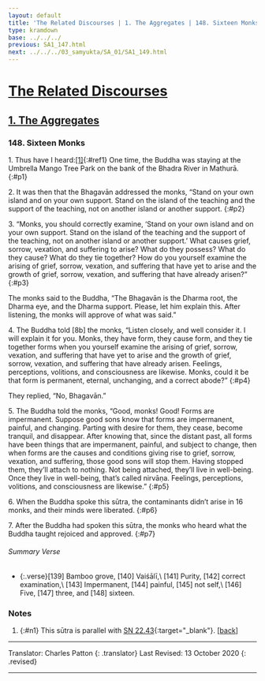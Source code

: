 ```yaml
---
layout: default
title: 'The Related Discourses | 1. The Aggregates | 148. Sixteen Monks'
type: kramdown
base: ../../../
previous: SA1_147.html
next: ../../../03_samyukta/SA_01/SA1_149.html
---
```


# [The Related Discourses](../../../03_samyukta/)
## [1. The Aggregates](../../../03_samyukta/SA_01/)
### 148. Sixteen Monks

1\. Thus have I heard:[\[1\]](#n1){:#ref1} One time, the Buddha was staying at the Umbrella Mango Tree Park on the bank of the Bhadra River in Mathurā.
{:#p1}

2\. It was then that the Bhagavān addressed the monks, “Stand on your own island and on your own support. Stand on the island of the teaching and the support of the teaching, not on another island or another support.
{:#p2}

3\. “Monks, you should correctly examine, ‘Stand on your own island and on your own support. Stand on the island of the teaching and the support of the teaching, not on another island or another support.’ What causes grief, sorrow, vexation, and suffering to arise? What do they possess? What do they cause? What do they tie together? How do you yourself examine the arising of grief, sorrow, vexation, and suffering that have yet to arise and the growth of grief, sorrow, vexation, and suffering that have already arisen?”
{:#p3}

The monks said to the Buddha, “The Bhagavān is the Dharma root, the Dharma eye, and the Dharma support. Please, let him explain this. After listening, the monks will approve of what was said.”

4\. The Buddha told [8b] the monks, “Listen closely, and well consider it. I will explain it for you. Monks, they have form, they cause form, and they tie together forms when you yourself examine the arising of grief, sorrow, vexation, and suffering that have yet to arise and the growth of grief, sorrow, vexation, and suffering that have already arisen. Feelings, perceptions, volitions, and consciousness are likewise. Monks, could it be that form is permanent, eternal, unchanging, and a correct abode?”
{:#p4}

They replied, “No, Bhagavān.”

5\. The Buddha told the monks, “Good, monks! Good! Forms are impermanent. Suppose good sons know that forms are impermanent, painful, and changing. Parting with desire for them, they cease, become tranquil, and disappear. After knowing that, since the distant past, all forms have been things that are impermanent, painful, and subject to change, then when forms are the causes and conditions giving rise to grief, sorrow, vexation, and suffering, those good sons will stop them. Having stopped them, they’ll attach to nothing. Not being attached, they’ll live in well-being. Once they live in well-being, that’s called nirvāṇa. Feelings, perceptions, volitions, and consciousness are likewise.”
{:#p5}

6\. When the Buddha spoke this sūtra, the contaminants didn’t arise in 16 monks, and their minds were liberated.
{:#p6}

7\. After the Buddha had spoken this sūtra, the monks who heard what the Buddha taught rejoiced and approved.
{:#p7}

###### Summary Verse
* {:.verse}[139] Bamboo grove, [140] Vaiśālī,\\
[141] Purity, [142] correct examination,\\
[143] Impermanent, [144] painful, [145] not self,\\
[146] Five, [147] three, and [148] sixteen.

### Notes

1. {:#n1} This sūtra is parallel with [SN 22.43](https://suttacentral.net/sn22.43){:target="_blank"}. [\[back\]](#ref1)

---

Translator: Charles Patton
{: .translator}
Last Revised: 13 October 2020
{: .revised}

---